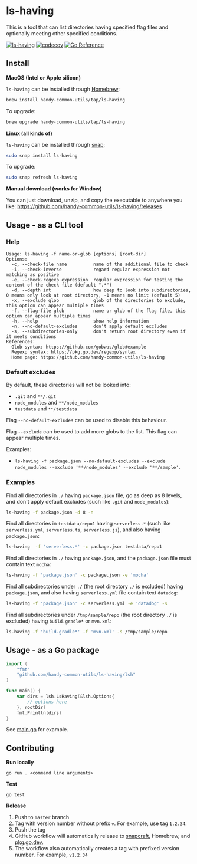 # ls-having

This is a tool that can list directories having specified flag files and optionally meeting other specified conditions.

[![ls-having](https://snapcraft.io/ls-having/badge.svg)](https://snapcraft.io/ls-having)
[![codecov](https://codecov.io/gh/handy-common-utils/ls-having/branch/master/graph/badge.svg?token=CJLY2DXUAU)](https://codecov.io/gh/handy-common-utils/ls-having)
[![Go Reference](https://pkg.go.dev/badge/github.com/handy-common-utils/ls-having.svg)](https://pkg.go.dev/github.com/handy-common-utils/ls-having/lsh)

## Install

**MacOS (Intel or Apple silicon)**

`ls-having` can be installed through [Homebrew](https://brew.sh/):

```sh
brew install handy-common-utils/tap/ls-having
```

To upgrade:

```sh
brew upgrade handy-common-utils/tap/ls-having
```

**Linux (all kinds of)**

`ls-having` can be installed through [snap](https://snapcraft.io/docs/installing-snapd):

```sh
sudo snap install ls-having
```

To upgrade:

```sh
sudo snap refresh ls-having
```

**Manual download (works for Window)**

You can just download, unzip, and copy the executable to anywhere you like:
https://github.com/handy-common-utils/ls-having/releases

## Usage - as a CLI tool

### Help

```
Usage: ls-having -f name-or-glob [options] [root-dir]
Options:
  -c, --check-file name          name of the additional file to check
  -i, --check-inverse            regard regular expression not matching as positive
  -e, --check-regexp expression  regular expression for testing the content of the check file (default ".*")
  -d, --depth int                how deep to look into subdirectories, 0 means only look at root directory, -1 means no limit (default 5)
  -x, --exclude glob             glob of the directories to exclude, this option can appear multiple times
  -f, --flag-file glob           name or glob of the flag file, this option can appear multiple times
  -h, --help                     show help information
  -n, --no-default-excludes      don't apply default excludes
  -s, --subdirectories-only      don't return root directory even if it meets conditions
References:
  Glob syntax: https://github.com/gobwas/glob#example
  Regexp syntax: https://pkg.go.dev/regexp/syntax
  Home page: https://github.com/handy-common-utils/ls-having
```

### Default excludes

By default, these directories will not be looked into:

- `.git` and `**/.git`
- `node_modules` and `**/node_modules`
- `testdata` and `**/testdata`

Flag `--no-default-excludes` can be used to disable this behaviour.

Flag `--exclude` can be used to add more globs to the list.
This flag can appear multiple times.

Examples:

- `ls-having -f package.json --no-default-excludes --exclude node_modules --exclude '**/node_modules' --exclude '**/sample'`.

### Examples

Find all directories in `./` having `package.json` file,
go as deep as 8 levels, and don't apply default excludes
(such like `.git` and `node_modules`):

```sh
ls-having -f package.json -d 8 -n
```

Find all directories in `testdata/repo1` having `serverless.*`
(such like `serverless.yml`, `serverless.ts`, `serverless.js`),
and also having `package.json`:

```sh
ls-having  -f 'serverless.*' -c package.json testdata/repo1
```

Find all directories in `./` having `package.json`,
and the `package.json` file must contain text `mocha`:

```sh
ls-having -f 'package.json' -c package.json -e 'mocha'
```

Find all subdirectories under `./` (the root directory `./` is excluded)
having `package.json`,
and also having `serverless.yml` file contain text `datadog`:

```sh
ls-having -f 'package.json' -c serverless.yml -e 'datadog' -s
```

Find all subdirectories under `/tmp/sample/repo` (the root directory `./` is excluded)
having `build.gradle*` or `mvn.xml`:

```sh
ls-having -f 'build.gradle*' -f 'mvn.xml' -s /tmp/sample/repo
```

## Usage - as a Go package

```go
import (
	"fmt"
	"github.com/handy-common-utils/ls-having/lsh"
)

func main() {
	var dirs = lsh.LsHaving(&lsh.Options{
		// options here
	}, rootDir)
	fmt.Println(dirs)
}
```

See [main.go](main.go) for example.

## Contributing

**Run locally**

```
go run . <command line arguments>
```

**Test**

```
go test
```

**Release**

1. Push to `master` branch
2. Tag with version number without prefix `v`.
   For example, use tag `1.2.34`.
3. Push the tag
4. GitHub workflow will automatically release to
   [snapcraft](https://snapcraft.io/ls-having),
   Homebrew,
   and [pkg.go.dev](https://pkg.go.dev/github.com/handy-common-utils/ls-having).
5. The workflow also automatically creates a tag with prefixed version number.
   For example, `v1.2.34`